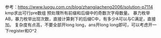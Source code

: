 参考：https://www.luogu.com.cn/blog/zhangjiacheng2006/solution-p7114
kmp求出可行pre数组
预处理所有前缀和后缀中的奇数次字母数量。
暴力枚举AB，暴力枚举出现次数，直接计算剩下的后缀C中，有多少A可以与C满足，直接加。
复杂度有点高，不要全部开long long，ans开long long即可，可以考虑开一下register和O^2